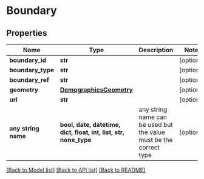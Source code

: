 # Boundary


## Properties
Name | Type | Description | Notes
------------ | ------------- | ------------- | -------------
**boundary_id** | **str** |  | [optional] 
**boundary_type** | **str** |  | [optional] 
**boundary_ref** | **str** |  | [optional] 
**geometry** | [**DemographicsGeometry**](DemographicsGeometry.md) |  | [optional] 
**url** | **str** |  | [optional] 
**any string name** | **bool, date, datetime, dict, float, int, list, str, none_type** | any string name can be used but the value must be the correct type | [optional]

[[Back to Model list]](../README.md#documentation-for-models) [[Back to API list]](../README.md#documentation-for-api-endpoints) [[Back to README]](../README.md)


